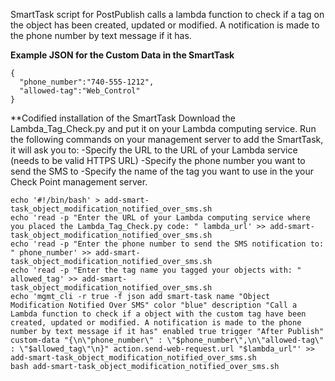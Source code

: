 SmartTask script for PostPublish calls a lambda function to check if a tag on the object has been created, updated or modified.  A notification is 
made to the phone number by text message if it has.

**Example JSON for the Custom Data in the SmartTask**
```
{
  "phone_number":"740-555-1212", 
  "allowed-tag":"Web_Control"
}
```

**Codified installation of the SmartTask
Download the Lambda_Tag_Check.py and put it on your Lambda computing service.
Run the following commands on your management server to add the SmartTask, it will ask you to:
-Specify the URL to the URL of your Lambda service (needs to be valid HTTPS URL)
-Specify the  phone number you want to send the SMS to
-Specify the name of the tag you want to use in the your Check Point management server.

```
echo '#!/bin/bash' > add-smart-task_object_modification_notified_over_sms.sh
echo 'read -p "Enter the URL of your Lambda computing service where you placed the Lambda_Tag_Check.py code: " lambda_url' >> add-smart-task_object_modification_notified_over_sms.sh
echo 'read -p "Enter the phone number to send the SMS notification to: " phone_number' >> add-smart-task_object_modification_notified_over_sms.sh
echo 'read -p "Enter the tag name you tagged your objects with: " allowed_tag' >> add-smart-task_object_modification_notified_over_sms.sh
echo 'mgmt_cli -r true -f json add smart-task name "Object Modification Notified Over SMS" color "blue" description "Call a Lambda function to check if a object with the custom tag have been created, updated or modified. A notification is made to the phone number by text message if it has" enabled true trigger "After Publish" custom-data "{\n\"phone_number\" : \"$phone_number\",\n\"allowed-tag\" : \"$allowed_tag\"\n}" action.send-web-request.url "$lambda_url"' >> add-smart-task_object_modification_notified_over_sms.sh
bash add-smart-task_object_modification_notified_over_sms.sh
```
